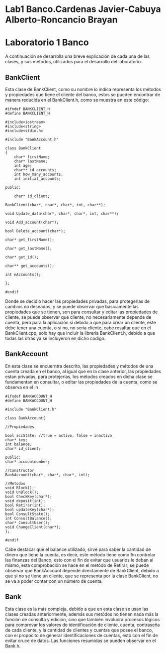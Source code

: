 # Lab1 Banco.Cardenas Javier-Cabuya Alberto-Roncancio Brayan 

# Laboratorio 1 Banco
A continuación se desarrolla una breve explicación de cada una de las clases,
y sus métodos, utilizados para el desarrollo del laboratorio.

## BankClient
Esta clase de BankClient, como su nombre lo indica representa los métodos 
y propiedades que tiene el cliente del banco, estos se pueden encontrar de
manera reducida en el BankClient.h, como se muestra en este código:

	#ifndef BANKCLIENT_H
	#define BANKCLIENT_H

	#include<iostream>
	#include<string>
	#include<stdio.h>

	#include "BankAccount.h"

	class BankClient
	{
		char* firstName;
		char* lastName;
		int age;
		char** id_accounts;
		int how_many_accounts;
		int initial_accounts;

	public: 

		char* id_client;
		
	BankClient(char*, char*, char*, int, char**);

	void Update_data(char*, char*, char*, int, char**);

	void Add_account(char*);

	bool Delete_account(char*);

	char* get_firstName();

	char* get_lastName();

	char* get_id();

	char** get_accounts();

	int nAccounts();

	};

	#endif
Donde se decidió hacer las propiedades privadas, para protegerlas de cambios
no deseados, y se puede observar que basicamente las propiedades que se tienen,
son para consultar y editar las propiedades de cliente, se puede observar que 
cliente, no necesariamente depende de cuenta, pero para la aplicación si 
debido a que para crear un cliente, este debe tener una cuenta, o si no, no 
seria cliente, cabe resaltar que en el BankClient.cpp, solo hay que incluir la libreria BankClient.h, debido a que todas las otras ya se incluyeron en dicho codigo.

## BankAccount
En esta clase se encuerntra descrito, las propiedades y métodos de una cuenta
creada en el banco, al igual que en la clase anterior, las propiedades estan privadas, para protejerlas, los métodos creados en dicha clase se fundamentan en 
consultar, o editar las propiedades de la  cuenta, como se observa en el .h

	#ifndef BANKACCOUNT_H
	#define BANKACCOUNT_H

	#include "BankClient.h"

	class BankAccount{

	//Propiedades

	bool accState; //true = activo, false = inactivo
	char* key;
	int balance;
	char* id_client;

	public:
	char* accountnumber;

	//Constructor
	BankAccount(char*, char*, char*, int);

	//Metodos
 	void Block();
 	void UnBlock();
 	bool CheckKey(char*);
 	void deposit(int);
 	bool Retirar(int);
 	bool updateKey(char*);
	bool ConsultState();
	int ConsultBalance();
	char* ConsultUser();
	void ChangeClient(char*);
	};

	#endif

Cabe destacar que el balance utilizado, sirve para saber la cantidad de dinero
que tiene la cuenta, es decir, este método tiene como fin controlar las finanzas del Banco, esto con el fin de evitar que usuarios le deban al mismo, esta 
comprobación se hace en el metódo de Retirar; se puede observar que BankAccount
depende directamente de BankClient, debido a que si no se tiene un cliente, que se representa por la clase BankClient, no se va a poder contar con un número de cuenta.

## Bank
Esta clase es la más compleja, debido a que en esta clase se usan las clases creadas anteriormente,
además sus metódos no tienen nada más la función de consulta y edición, sino que también involucra 
procesos lógicos para comprovar los valores de identificación de cliente, cuenta,
contraseña de cada cliente, y la cantidad de clientes y cuentas que posee el banco, 
con el propocito de generar identificaciones de cuentas, esto con el fin de evitar cruce de datos.
Las funciones resumidas se pueden observar en el Bank.h. 


